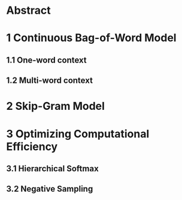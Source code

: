 # Abstract
# 1 Continuous Bag-of-Word Model
## 1.1 One-word context
## 1.2 Multi-word context
# 2 Skip-Gram Model
# 3 Optimizing Computational Efficiency
## 3.1 Hierarchical Softmax
## 3.2 Negative Sampling
